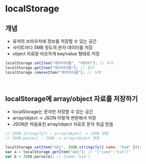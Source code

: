 # localStorage

## 개념

- 유저의 브라우저에 정보를 저장할 수 있는 공간
- 사이트마다 5MB 정도의 문자 데이터를 저장
- object 자료랑 비슷하게 key/value 형태로 저장

```jsx
localStorage.setItem("데이터이름", "데이터"); // 추가
localStorage.getItem("데이터이름"); // 읽기
localStorage.removeItem("데이터이름"); // 삭제
```

<br>

## localStorage에 array/object 자료를 저장하기

- localStorage는 문자만 저장할 수 있는 공간
- array/object -> JSON 이렇게 변환해서 저장
- JSON은 따옴표친 array/object 자료로 문자 취급 받음

```jsx
// JSON.stringify() : array/object -> JSON 변환
// JSON.parse() : JSON -> array/object 변환

localStorage.setItem("obj", JSON.stringify({ name: "kim" }));
var a = localStorage.getItem("obj"); // "{"name":"kim"}"
var b = JSON.parse(a); // {name:'kim'}
```

<br>
